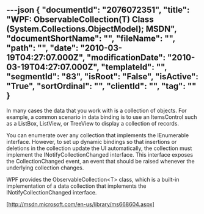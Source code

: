 ---json
{
  "documentId": "2076072351",
  "title": "WPF: ObservableCollection(T) Class (System.Collections.ObjectModel); MSDN",
  "documentShortName": "",
  "fileName": "",
  "path": "",
  "date": "2010-03-19T04:27:07.000Z",
  "modificationDate": "2010-03-19T04:27:07.000Z",
  "templateId": "",
  "segmentId": "83",
  "isRoot": "False",
  "isActive": "True",
  "sortOrdinal": "",
  "clientId": "",
  "tag": ""
}
---

In many cases the data that you work with is a collection of objects. For example, a common scenario in data binding is to use an ItemsControl  such as a ListBox, ListView, or TreeView  to display a collection of records.

You can enumerate over any collection that implements the IEnumerable interface. However, to set up dynamic bindings so that insertions or deletions in the collection update the UI automatically, the collection must implement the INotifyCollectionChanged interface. This interface exposes the CollectionChanged event, an event that should be raised whenever the underlying collection changes.

WPF provides the ObservableCollection&lt;T&gt; class, which is a built-in implementation of a data collection that implements the INotifyCollectionChanged interface.

[http://msdn.microsoft.com/en-us/library/ms668604.aspx]
